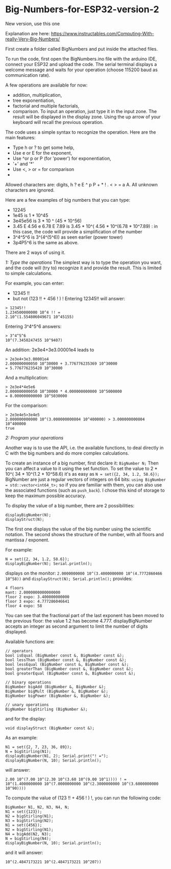 # Big-Numbers-for-ESP32-version-2
New version, use this one

Explanation are here: https://www.instructables.com/Computing-With-really-Very-Big-Numbers/

First create a folder called BigNumbers and put inside the attached files.

To run the code, first open the BigNumbers.ino file with the arduino IDE, connect your ESP32 and upload the code. The serial terminal displays a welcome message and waits for your operation (choose 115200 baud as communication rate).

A few operations are available for now:
* addition, multiplication,
* tree exponentiation,
* factorial and multiple factorials,
* comparison.
To input an operation, just type it in the input zone. The result will be displayed in the display zone. Using the up arrow of your keyboard will recall the previous operation.

The code uses a simple syntax to recognize the operation. Here are the main features:
* Type h or ? to get some help,
* Use e or E for the exponent,
* Use ^or p or P (for 'power') for exponentiation,
* '+' and '*'
* Use <, > or = for comparison
* 
Allowed characters are: digits, h ? e E ^ p P + * ! . < > = a A. All unknown characters are ignored.

Here are a few examples of big numbers that you can type:
* 12245
* 1e45 is 1 * 10^45
* 3e45e56 is 3 * 10 ^ (45 * 10^56)
* 3.45 E 4.56 e 6.78 E 7.89 is 3.45 * 10^( 4.56 * 10^(6.78 * 10^7.89) : in this case, the code will provide a simplification of the number
* 3^4^5^6 is 3^(4^(5^6)) as seen earlier (power tower)
* 3p4P5^6 is the same as above.

There are 2 ways of using it.

*1: Type the operations*
The simplest way is to type the operation you want, and the code will (try to) recognize it and provide the result. This is limited to simple calculations.

For example, you can enter:
* 12345 !!
* but not (123 !! + 456 ! ) !
Entering 12345!! will answer:
```
> 12345!!
1.234500000000 10^4 !! =
2.10^(1.554806049671 10^45155)
```
 
Entering 3^4^5^6 answers:
```
> 3^4^5^6
10^(7.3450247455 10^9407)
```

An addition: 2e3e4+3e3.00001e4 leads to
```
> 2e3e4+3e3.00001e4
2.000000000050 10^30000 + 3.776776235369 10^30000 
= 5.776776235420 10^30000
```
And a multiplication:
```
> 2e3e4*4e5e6
2.000000000050 10^30000 * 4.000000000000 10^5000000 
= 8.000000000000 10^5030000
```
For the comparison:
```
> 2e3e4e5>3e4e5
2.000000000000 10^(3.000000000804 10^400000) > 3.000000000804 10^400000 
true
```


*2: Program your operations*

Another way is to use the API, i.e. the available functions, to deal directly in C with the big numbers and do more complex calculations.

To create an instance of a big number, first declare it:
`BigNumber N;`
Then you can affect a value to it using the set function. To set the value to 2 * 10^( 34 * 10^(1.2 * 10^58.6) it's as easy as
`N = set({2, 34, 1.2, 58.6});`
BigNumber are just a regular vectors of integers on 64 bits:
`using BigNumber = std::vector<int64_t>;`
so if you are familiar with them, you can also use the associated functions (such as `push_back`). I chose this kind of storage to keep the maximum possible accuracy.

To display the value of a big number, there are 2 possibilities:
```
displayBigNumber(N);
displayStruct(N);
```
The first one displays the value of the big number using the scientific notation. The second shows the structure of the number, with all floors and mantissa / exponent.

For example:
```
N = set({2, 34, 1.2, 58.6});
displayBigNumber(N); Serial.println();
```
displays on the monitor:
`2.0000000000 10^(3.4000000000 10^(4.7772860466 10^58))`
and
```displayStruct(N); Serial.println();```
provides:
```
4 floors
mant: 2.0000000000000000
floor 2 expo: 3.400000000000
floor 3 expo: 4.777286046641
floor 4 expo: 58
```
You can see that the fractional part of the last exponent has been moved to the previous floor: the value 1.2 has become 4.777. displayBigNumber accepts an integer as second argument to limit the number of digits displayed.

Available functions are:
```
// operators
bool isEqual (BigNumber const &, BigNumber const &);
bool lessThan (BigNumber const &, BigNumber const &);
bool lessEqual (BigNumber const &, BigNumber const &);
bool greaterThan (BigNumber const &, BigNumber const &);
bool greaterEqual (BigNumber const &, BigNumber const &);

// binary operations
BigNumber bigAdd (BigNumber &, BigNumber &);
BigNumber bigMult (BigNumber &, BigNumber &);
BigNumber bigPower (BigNumber &, BigNumber &);

// unary operations
BigNumber bigStirling (BigNumber &);
```
and for the display:
```void displayBigNumber (BigNumber const &, uint8_t = 10);
void displayStruct (BigNumber const &);
```
As an example:
```
N1 = set({2, 7, 23, 36, 89});
N = bigStirling(N1);
displayBigNumber(N1, 2); Serial.print("! =");
displayBigNumber(N, 10); Serial.println();
```
will answer:
```
2.00 10^(7.00 10^(2.30 10^(3.60 10^(9.00 10^1)))) ! = 
10^(1.4000000000 10^(7.0000000000 10^(2.3000000000 10^(3.6000000000 10^90))))
```
To compute the value of (123 !! + 456 ! ) !, you can run the following code:
```
BigNumber N1, N2, N3, N4, N;
N1 = set({123});
N2 = bigStirling(N1);
N3 = bigStirling(N2);
N1 = set({456});
N2 = bigStirling(N1);
N4 = bigAdd(N2, N3);
N = bigStirling(N4);
displayBigNumber(N, 10); Serial.println();
```
and it will answer:
```
10^(2.4847173221 10^(2.4847173221 10^207))
```
